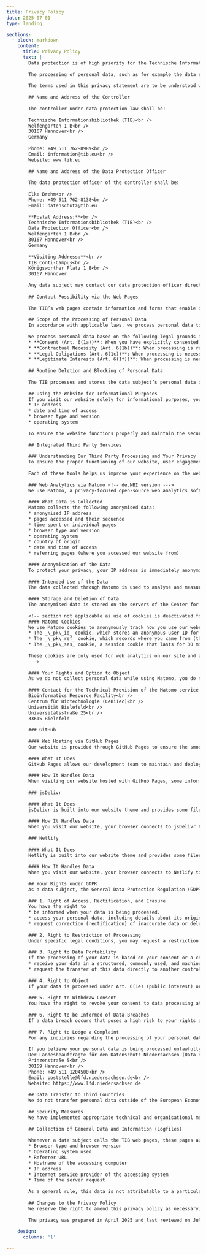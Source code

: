 ```yaml
---
title: Privacy Policy
date: 2025-07-01
type: landing

sections:
  - block: markdown
    content:
      title: Privacy Policy
      text: |
        Data protection is of high priority for the Technische Informationsbibliothek (TIB). As a general rule, the use of TIB’s services does not require the provision of any personal data. However, the processing of personal data may be required where a data subject wants to use special services via the TIB’s web pages. Where the processing of personal data is required and where there is no legal basis for such processing, we shall obtain the data subject’s consent.
        
        The processing of personal data, such as for example the data subject’s name, address, email address, or telephone number shall always be carried out in accordance with the General Data Protection Regulation (GDPR) and the state and institution-specific data protection rules and regulations applicable to the TIB. This privacy statement serves to inform the public about the nature, scope and purpose of the personal data we collect, use and process, as well as of the rights data subjects are entitled to.
        
        The terms used in this privacy statement are to be understood within the meaning of the European General Data Protection Regulation (GDPR).
        
        ## Name and Address of the Controller
        
        The controller under data protection law shall be:
        
        Technische Informationsbibliothek (TIB)<br />
        Welfengarten 1 B<br />
        30167 Hannover<br />
        Germany
        
        Phone: +49 511 762-8989<br />
        Email: information@tib.eu<br />
        Website: www.tib.eu
        
        ## Name and Address of the Data Protection Officer
        
        The data protection officer of the controller shall be:
        
        Elke Brehm<br />
        Phone: +49 511 762-8138<br />
        Email: datenschutz@tib.eu
        
        **Postal Address:**<br />
        Technische Informationsbibliothek (TIB)<br />
        Data Protection Officer<br />
        Welfengarten 1 B<br />
        30167 Hannover<br />
        Germany
        
        **Visiting Address:**<br />
        TIB Conti-Campus<br />
        Königsworther Platz 1 B<br />
        30167 Hannover
        
        Any data subject may contact our data protection officer directly regarding any and all questions and suggestions regarding data protection at any time.
        
        ## Contact Possibility via the Web Pages
        
        The TIB’s web pages contain information and forms that enable quick electronic contacting via contact form or by email providing name and email address also for customers not registered with the TIB. The indication of name and email address is necessary to establish contact following clarification of the data subject’s concerns. The personal data transmitted by the data subject to the TIB via email or via a contact form are automatically stored internally and only for the purpose of processing or contacting the data subject.
        
        ## Scope of the Processing of Personal Data
        In accordance with applicable laws, we process personal data to the minimal extent necessary for providing our services, improving functionality, and ensuring compliance with legal obligations.
        
        We process personal data based on the following legal grounds as defined in Art. 6 GDPR:
        * **Consent (Art. 6(1a))**: When you have explicitly consented to specific data processing activities.
        * **Contractual Necessity (Art. 6(1b))**: When processing is required for the performance of a contract or pre-contractual arrangements.
        * **Legal Obligations (Art. 6(1c))**: When processing is necessary to fulfill legal responsibilities.
        * **Legitimate Interests (Art. 6(1f))**: When processing is necessary for our legitimate interests, such as ensuring the security of our digital infrastructure, provided this does not override your fundamental rights and freedoms.
        
        ## Routine Deletion and Blocking of Personal Data
        
        The TIB processes and stores the data subject’s personal data only for the period necessary to achieve the purpose of such storage and in accordance with the General Data Protection Regulation and the country and institution-specific data protection regulations applicable to the TIB. Thereafter, the personal data will routinely be blocked or deleted in accordance with the statutory provisions.
        
        ## Using the Website for Informational Purposes
        If you visit our website solely for informational purposes, you may do so without providing any personal data. However, for technical reasons, certain server log data is automatically transmitted by your browser and processed by us. This data may include:
        * IP address
        * date and time of access
        * browser type and version
        * operating system
        
        To ensure the website functions properly and maintain the security of our information technology systems, this data is temporarily stored in log files. The legal basis for this temporary storage is Art. 6(1e) of the GDPR.
        
        ## Integrated Third Party Services
        
        ### Understanding Our Third Party Processing and Your Privacy
        To ensure the proper functioning of our website, user engagement tracking, and content delivery, we work with external service providers for data processing tasks. These providers may collect and analyse user data, such as IP addresses, browser information, and access logs, in compliance with data protection regulations. For example, this data may be used to host the website, monitor user interactions, and gather statistics on page visits or content engagement. All third-party data processing is done transparently, and we implement contracts to ensure that data processing complies with GDPR requirements. The external data processing services are listed below with explanations/examples.
        
        Each of these tools helps us improve your experience on the website, but you always have control over your data. If you have any questions about these services or your privacy, please reach out to our data protection officer.
        
        ### Web Analytics via Matomo <!-- de.NBI version --->
        We use Matomo, a privacy-focused open-source web analytics software, to analyse the usage of our website and improve its content. This section explains how we collect and process anonymised usage statistics through Matomo, ensuring that your privacy is protected.
        
        #### What Data is Collected
        Matomo collects the following anonymised data:
        * anonymised IP address
        * pages accessed and their sequence
        * time spent on individual pages
        * browser type and version
        * operating system
        * country of origin
        * date and time of access
        * referring pages (where you accessed our website from)
        
        #### Anonymisation of the Data
        To protect your privacy, your IP address is immediately anonymised by Matomo, preventing it from being traced back to you. This is done by shortening the last two bytes of the IP address, ensuring complete anonymity of the collected data. For example, if your IP address is 192.168.100.123, it will be anonymised to 192.168.0.0, ensuring complete anonymity of the collected data.
        
        #### Intended Use of the Data
        The data collected through Matomo is used to analyse and measure the use of our website to improve its reach and effectiveness. This helps us optimise the website's content and report to the German Research Foundation (DFG), which funds our project. The legal basis for this processing is Art. 6(1)(f) GDPR, as we have a legitimate interest in improving our website and fulfilling reporting requirements.
        
        #### Storage and Deletion of Data
        The anonymised data is stored on the servers of the Center for Biotechnology (CeBiTec) at Bielefeld University as part of the de.NBI project. The data is not shared with third parties or combined with other datasets. It is retained only for as long as necessary for the purposes outlined above, and it is deleted once no longer required.
        
        <!-- section not applicable as use of cookies is deactivated for Matomo for PID4NFDI
        #### Matomo Cookies
        We use Matomo cookies to anonymously track how you use our website, helping us improve your experience. These cookies include:
        * The _\_pk\_id_ cookie, which stores an anonymous user ID for 13 months.
        * The _\_pk\_ref_ cookie, which records where you came from (the referrer URL) for 6 months.
        * The _\_pk\_ses_ cookie, a session cookie that lasts for 30 minutes and temporarily stores your visit data.
        
        These cookies are only used for web analytics on our site and are not shared with other websites. When you return to the website, the validity of these cookies is renewed. Once they expire, they are automatically deleted. For example, after 13 months, the _\_pk\_id_ cookie will no longer store your user ID and will be removed. Most importantly, we do not track you across other websites or domains; these cookies are used only on this site for the purposes mentioned above.
        --->
        
        #### Your Rights and Option to Object
        As we do not collect personal data while using Matomo, you do not need to exercise rights such as access, correction, or deletion of personal data. However, if you prefer to opt out of data collection, you can disable Matomo tracking by enabling the _Do Not Track_ feature in your browser settings, and no data is collected by the tool at all.
        
        #### Contact for the Technical Provision of the Matomo service
        Bioinformatics Resource Facility<br />
        Centrum für Biotechnologie (CeBiTec)<br />
        Universität Bielefeld<br />
        Universitätsstraße 25<br />
        33615 Bielefeld
        
        ### GitHub
        
        #### Web Hosting via GitHub Pages
        Our website is provided through GitHub Pages to ensure the smooth operation of our website. It enables us to host our website directly from our GitHub Repository, which helps us manage and share the code of our website, allowing our development team to collaborate on updates and improvements.
        
        #### What It Does
        GitHub Pages allows our development team to maintain and deploy website updates quickly. It is based on a GitHub repository, which you can think of as a shared workspace where our team can make changes, suggest improvements, and instantly see the results. For example, when one developer fixes a bug, the entire team can review and verify the change in real time.
        
        #### How It Handles Data
        When visiting our website hosted with GitHub Pages, some information, such as your IP address, may be collected by GitHub. This is handled in accordance with GitHub’s privacy policy, [which you can review here](https://docs.github.com/en/site-policy/privacy-policies/github-general-privacy-statement). Please note that GitHub, as a third-party service, may process data according to its privacy practices, which are separate from ours.
        
        ### jsDelivr
        
        #### What It Does
        jsDelivr is built into our website theme and provides some files for the technical operation in the background of our website. It provides commonly used code snippets directly to you for a smoothly functioning website. For example, think of jsDelivr as a library that ‘lends’ commonly used JavaScript code to your browser. When you visit a website, it borrows this code from the library and stores it on your computer, so you don’t need to download it again the next time you visit a site that uses the same code, unless a newer version of it is available.
        
        #### How It Handles Data
        When you visit our website, your browser connects to jsDelivr to retrieve the needed JavaScript code. During this, some data like your IP address and the time of your visit will be processed by jsDelivr. You can find out more about how they handle your data [in their privacy policy](https://www.jsdelivr.com/terms/privacy-policy).
        
        ### Netlify
        
        #### What It Does
        Netlify is built into our website theme and provides some files for the technical operation in the background of our website. It provides commonly used code snippets directly to you for a smoothly functioning website. For example, think of Netlify as a library that ‘lends’ commonly used CSS code to your browser. When you visit a website, it borrows this code from the library and stores it on your computer, so you don’t need to download it again the next time you visit a site that uses the same code, unless a newer version of it is available.
        
        #### How It Handles Data
        When you visit our website, your browser connects to Netlify to retrieve the needed CSS code. During this, some data like your IP address and the time of your visit will be processed by Netlify. You can find out more about how they handle your data [in their privacy policy](https://www.netlify.com/privacy/).
        
        ## Your Rights under GDPR
        As a data subject, the General Data Protection Regulation (GDPR) grants you specific rights regarding the processing of your personal data. These rights (Art. 15-21 GDPR) ensure transparency, control, and fairness. You may exercise them at any time, as outlined below:
        
        ### 1. Right of Access, Rectification, and Erasure
        You have the right to
        * be informed when your data is being processed.
        * access your personal data, including details about its origin, recipients, and purposes of processing.
        * request correction (rectification) of inaccurate data or deletion (erasure) of your data, subject to legal limitations.
        
        ### 2. Right to Restriction of Processing
        Under specific legal conditions, you may request a restriction on processing your personal data. This means your data can only be stored but not actively processed, unless your consent or processing is necessary for legal claims or other specified reasons.
        
        ### 3. Right to Data Portability
        If the processing of your data is based on your consent or a contractual necessity, you are entitled to
        * receive your data in a structured, commonly used, and machine-readable format, if technically feasible.
        * request the transfer of this data directly to another controller, where technically feasible.
        
        ### 4. Right to Object
        If your data is processed under Art. 6(1e) (public interest) or Art. 6(1f) (legitimate interest), you may object to its processing. Your objection must be based on reasons relating to your particular situation. Processing will cease unless compelling legitimate grounds are demonstrated.
        
        ### 5. Right to Withdraw Consent
        You have the right to revoke your consent to data processing at any time. Please note that revocation does not affect the lawfulness of data processing already carried out before your withdrawal.
        
        ### 6. Right to be Informed of Data Breaches
        If a data breach occurs that poses a high risk to your rights and freedoms, you have the right to be informed promptly, as required by GDPR.
        
        ### 7. Right to Lodge a Complaint
        For any inquiries regarding the processing of your personal data or to exercise these rights, please feel free to contact our data protection office (see above) at any time.
        
        If you believe your personal data is being processed unlawfully or in violation of GDPR, you can file a complaint with a supervisory authority. The authority responsible for us is:<br />
        Der Landesbeauftragte für den Datenschutz Niedersachsen (Data Protection Office of Lower Saxony)<br />
        Prinzenstraße 5<br />
        30159 Hannover<br />
        Phone: +49 511 1204500<br />
        Email: poststelle@lfd.niedersachsen.de<br />
        Website: https://www.lfd.niedersachsen.de
        
        ## Data Transfer to Third Countries
        We do not transfer personal data outside of the European Economic Area (EEA) or to third countries that do not provide an adequate level of data protection as defined under the GDPR. Any data processing within the EU is carried out in compliance with the GDPR to ensure the security and privacy of your personal data. Should a transfer outside the EEA become necessary in the future, we will implement appropriate safeguards to ensure your data remains protected.
        
        ## Security Measures
        We have implemented appropriate technical and organisational measures to ensure the protection of your personal data, including encryption and secure data storage practices. We also regularly review these measures to maintain their effectiveness.
        
        ## Collection of General Data and Information (Logfiles)
        
        Whenever a data subject calls the TIB web pages, these pages automatically collect information in so-called server log files, which your browser automatically transmits to the TIB. This is:
        * Browser type and browser version
        * Operating system used
        * Referrer URL
        * Hostname of the accessing computer
        * IP address
        * Internet service provider of the accessing system
        * Time of the server request
        
        As a general rule, this data is not attributable to a particular person. This data will not be merged with other data sources. Collecting the information is a technical necessity to display the website and ensure its stability and security (legal basis is art. 6 par. 1 f EU GDPR).
        
        ## Changes to the Privacy Policy
        We reserve the right to amend this privacy policy as necessary, in accordance with the GDPR and future changes regarding our collection and processing of personal data. Any changes will be communicated on this page, and the updated date will be reflected at the end of the policy.
        
        The privacy was prepared in April 2025 and last reviewed on July 1, 2025.
        
    design:
      columns: '1'

---
```

